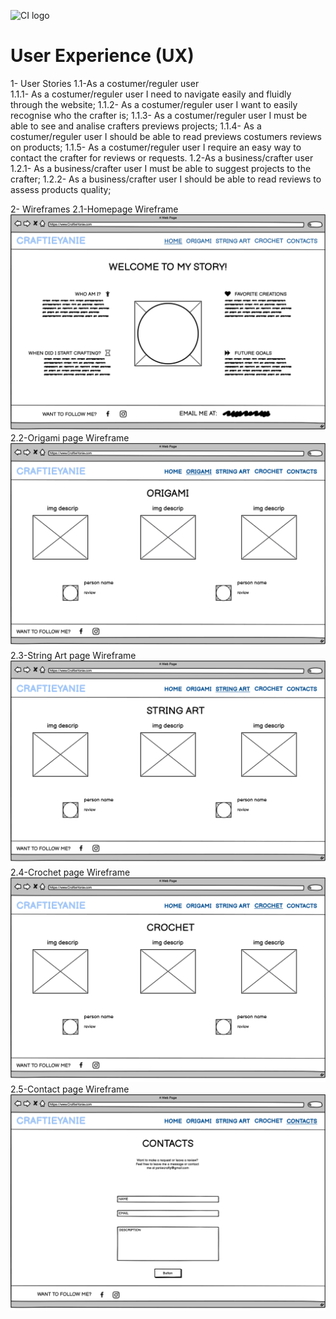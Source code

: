 ![CI logo](https://codeinstitute.s3.amazonaws.com/fullstack/ci_logo_small.png)

# User Experience (UX)
1- User Stories
     1.1-As a costumer/reguler user   
        1.1.1- As a costumer/reguler user I need to navigate easily and fluidly through the website;
        1.1.2- As a costumer/reguler user I want to easily recognise who the crafter is;
        1.1.3- As a costumer/reguler user I must be able to see and analise crafters previews projects;
        1.1.4- As a costumer/reguler user I should be able to read previews costumers reviews on products;
        1.1.5- As a costumer/reguler user I require an easy way to contact the crafter for reviews or requests.
     1.2-As a business/crafter user
        1.2.1- As a business/crafter user I must be able to suggest projects to the crafter;
        1.2.2- As a business/crafter user I should be able to read reviews to assess products quality;

2- Wireframes
    2.1-Homepage Wireframe 
    ![Home Wireframe](assets/images/HOME.png) 
    2.2-Origami page Wireframe
    ![Origami Wireframe](assets/images/ORIGAMI.png) 
    2.3-String Art page Wireframe
    ![String Art Wireframe](assets/images/STRINGART.png) 
    2.4-Crochet page Wireframe
    ![Crochet Wireframe](assets/images/CROCHET.png) 
    2.5-Contact page Wireframe
    ![Contacts Wireframe](assets/images/CONTACTS.png) 
